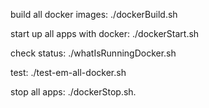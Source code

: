 build all docker images:
./dockerBuild.sh

start up all apps with docker:
./dockerStart.sh

check status:
./whatIsRunningDocker.sh

test:
./test-em-all-docker.sh

stop all apps:
./dockerStop.sh.